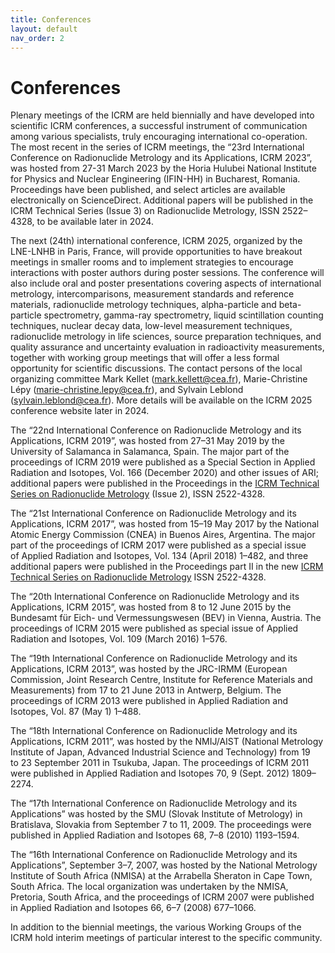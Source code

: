 ```yaml
---
title: Conferences
layout: default
nav_order: 2
---
```


# Conferences

Plenary meetings of the ICRM are held biennially and have developed into
scientific ICRM conferences, a successful instrument of communication among
various specialists, truly encouraging international co-operation. The most
recent in the series of ICRM meetings, the “23rd International Conference
on Radionuclide Metrology and its Applications, ICRM 2023”, was hosted from
27-31 March 2023 by the Horia Hulubei National Institute for Physics and Nuclear
Engineering (IFIN-HH) in Bucharest, Romania. Proceedings have been published,
and select articles are available electronically on ScienceDirect. Additional
papers will be published in the ICRM Technical Series (Issue 3) on Radionuclide
Metrology, ISSN 2522–4328, to be available later in 2024.

The next (24th) international conference, ICRM 2025, organized by the LNE-LNHB
in Paris, France, will provide opportunities to have breakout meetings
in smaller rooms and to implement strategies to encourage interactions with
poster authors during poster sessions. The conference will also include oral and
poster presentations covering aspects of international metrology,
intercomparisons, measurement standards and reference materials, radionuclide
metrology techniques, alpha-particle and beta-particle spectrometry, gamma-ray
spectrometry, liquid scintillation counting techniques, nuclear decay data,
low-level measurement techniques, radionuclide metrology in life sciences,
source preparation techniques, and quality assurance and uncertainty evaluation
in radioactivity measurements, together with working group meetings that will
offer a less formal opportunity for scientific discussions. The contact persons
of the local organizing committee Mark Kellet
(<mark.kellett@cea.fr>), Marie-Christine Lépy
(<marie-christine.lepy@cea.fr>), and Sylvain
Leblond (<sylvain.leblond@cea.fr>). More details
will be available on the ICRM 2025 conference website later in 2024.

The “22nd International Conference on Radionuclide Metrology and its
Applications, ICRM 2019”, was hosted from 27–31 May 2019 by the University
of Salamanca in Salamanca, Spain. The major part of the proceedings of ICRM 2019
were published as a Special Section in Applied Radiation and Isotopes, Vol. 166
(December 2020) and other issues of ARI; additional papers were published in the
Proceedings in the [ICRM Technical Series on Radionuclide
Metrology](../technical-series/icrm-technical-series-01.pdf) (Issue 2), ISSN
2522-4328.

The “21st International Conference on Radionuclide Metrology and its
Applications, ICRM 2017”, was hosted from 15–19 May 2017 by the National Atomic
Energy Commission (CNEA) in Buenos Aires, Argentina. The major part of the
proceedings of ICRM 2017 were published as a special issue of Applied Radiation
and Isotopes, Vol. 134 (April 2018) 1–482, and three additional papers were
published in the Proceedings part II in the new [ICRM Technical Series
on Radionuclide Metrology](../technical-series/icrm-technical-series-01.pdf)
ISSN 2522-4328.

The “20th International Conference on Radionuclide Metrology and its
Applications, ICRM 2015”, was hosted from 8 to 12 June 2015 by the Bundesamt für
Eich- und Vermessungswesen (BEV) in Vienna, Austria. The proceedings of ICRM
2015 were published as special issue of Applied Radiation and Isotopes, Vol. 109
(March 2016) 1–576.

The “19th International Conference on Radionuclide Metrology and its
Applications, ICRM 2013”, was hosted by the JRC-IRMM (European Commission, Joint
Research Centre, Institute for Reference Materials and Measurements) from 17
to 21 June 2013 in Antwerp, Belgium. The proceedings of ICRM 2013 were published
in Applied Radiation and Isotopes, Vol. 87 (May 1) 1–488.

The “18th International Conference on Radionuclide Metrology and its
Applications, ICRM 2011”, was hosted by the NMIJ/AIST (National Metrology
Institute of Japan, Advanced Industrial Science and Technology) from 19 to 23
September 2011 in Tsukuba, Japan. The proceedings of ICRM 2011 were published
in Applied Radiation and Isotopes 70, 9 (Sept. 2012) 1809–2274.

The “17th International Conference on Radionuclide Metrology and its
Applications” was hosted by the SMU (Slovak Institute of Metrology) in
Bratislava, Slovakia from September 7 to 11, 2009. The proceedings were
published in Applied Radiation and Isotopes 68, 7–8 (2010) 1193–1594.

The “16th International Conference on Radionuclide Metrology and its
Applications”, September 3–7, 2007, was hosted by the National Metrology
Institute of South Africa (NMISA) at the Arrabella Sheraton in Cape Town, South
Africa. The local organization was undertaken by the NMISA, Pretoria, South
Africa, and the proceedings of ICRM 2007 were published in Applied Radiation and
Isotopes 66, 6–7 (2008) 677–1066.

In addition to the biennial meetings, the various Working Groups of the ICRM
hold interim meetings of particular interest to the specific community.
